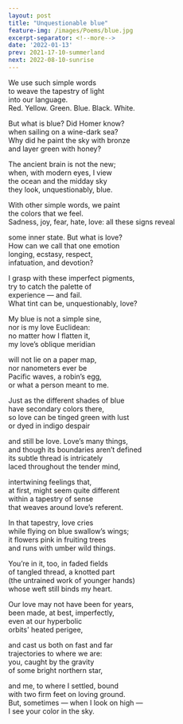 ```yaml
---
layout: post
title: "Unquestionable blue"
feature-img: /images/Poems/blue.jpg
excerpt-separator: <!--more-->
date: '2022-01-13'
prev: 2021-17-10-summerland
next: 2022-08-10-sunrise
---
```

We use such simple words  
to weave the tapestry of light  
into our language.  
Red. Yellow. Green. Blue. Black. White. 
  
But what is blue? Did Homer know?  
when sailing on a wine-dark sea?   
Why did he paint the sky with bronze  
and layer green with honey?  
  
The ancient brain is not the new;  
when, with modern eyes, I view  
the ocean and the midday sky  
they look, unquestionably, blue.  
  
With other simple words, we paint  
the colors that we feel.  
Sadness, joy, fear, hate, love: all these signs reveal  
 
some inner state. But what is love?  
How can we call that one emotion  
longing, ecstasy, respect,  
infatuation, and devotion?  
  
I grasp with these imperfect pigments,  
try to catch the palette of  
experience — and fail.  
What tint can be, unquestionably, love?  
  
My blue is not a simple sine,  
nor is my love Euclidean:  
no matter how I flatten it,  
my love’s oblique meridian  
  
will not lie on a paper map,  
nor nanometers ever be  
Pacific waves, a robin’s egg,  
or what a person meant to me.  
  
Just as the different shades of blue  
have secondary colors there,  
so love can be tinged green with lust  
or dyed in indigo despair  
  
and still be love. Love’s many things,  
and though its boundaries aren’t defined  
its subtle thread is intricately  
laced throughout the tender mind,  
  
intertwining feelings that,  
at first, might seem quite different  
within a tapestry of sense  
that weaves around love’s referent.  
  
In that tapestry, love cries  
while flying on blue swallow’s wings;  
it flowers pink in fruiting trees  
and runs with umber wild things.  
  
You’re in it, too, in faded fields  
of tangled thread, a knotted part  
(the untrained work of younger hands)  
whose weft still binds my heart.  
  
Our love may not have been for years,  
been made, at best, imperfectly,  
even at our hyperbolic  
orbits' heated perigee,  
  
and cast us both on fast and far  
trajectories to where we are:  
you, caught by the gravity  
of some bright northern star,  
  
and me, to where I settled, bound  
with two firm feet on loving ground.  
But, sometimes — when I look on high —  
I see your color in the sky.  
